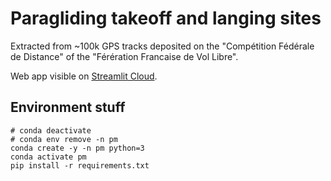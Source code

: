 # Paragliding takeoff and langing sites

Extracted from ~100k GPS tracks deposited on the "Compétition Fédérale de Distance" of the
"Férération Francaise de Vol Libre".

Web app visible on [Streamlit Cloud](https://colasri-takeoff-map-app-f6pzz9.streamlitapp.com/).

## Environment stuff

```shell
# conda deactivate
# conda env remove -n pm
conda create -y -n pm python=3
conda activate pm
pip install -r requirements.txt
```
